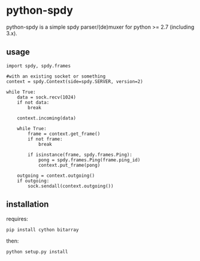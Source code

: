 python-spdy
==========

python-spdy is a simple spdy parser/(de)muxer for python >= 2.7 (including 3.x).

usage
-----

	import spdy, spdy.frames
	
	#with an existing socket or something
	context = spdy.Context(side=spdy.SERVER, version=2)

	while True:
		data = sock.recv(1024)
		if not data:
			break

		context.incoming(data)

		while True:
			frame = context.get_frame()
			if not frame: 
				break
			
			if isinstance(frame, spdy.frames.Ping):
				pong = spdy.frames.Ping(frame.ping_id)
				context.put_frame(pong)
	
		outgoing = context.outgoing()
		if outgoing:
			sock.sendall(context.outgoing())	

installation
------------

requires:

	pip install cython bitarray

then:
	
	python setup.py install


